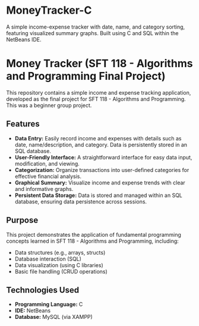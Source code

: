 # MoneyTracker-C
A simple income-expense tracker with date, name, and category sorting, featuring visualized summary graphs. Built using C and SQL within the NetBeans IDE.

# Money Tracker (SFT 118 - Algorithms and Programming Final Project)
This repository contains a simple income and expense tracking application, developed as the final project for SFT 118 - Algorithms and Programming. This was a beginner group project.

## Features
* **Data Entry:** Easily record income and expenses with details such as date, name/description, and category. Data is persistently stored in an SQL database.
* **User-Friendly Interface:** A straightforward interface for easy data input, modification, and viewing.
* **Categorization:** Organize transactions into user-defined categories for effective financial analysis.
* **Graphical Summary:** Visualize income and expense trends with clear and informative graphs.
* **Persistent Data Storage:** Data is stored and managed within an SQL database, ensuring data persistence across sessions.

## Purpose
This project demonstrates the application of fundamental programming concepts learned in SFT 118 - Algorithms and Programming, including:
* Data structures (e.g., arrays, structs)
* Database interaction (SQL)
* Data visualization (using C libraries)
* Basic file handling (CRUD operations)

## Technologies Used
* **Programming Language:** C
* **IDE:** NetBeans
* **Database:** MySQL (via XAMPP)
